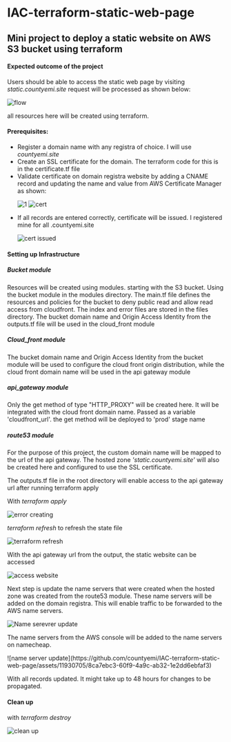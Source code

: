 # IAC-terraform-static-web-page
<h2>Mini project to deploy a static website on AWS S3 bucket using terraform</h2>
<h4>Expected outcome of the project</h4>
<p>Users should be able to access the static web page by visiting <i>static.countyemi.site</i> request will be processed as shown below:</p>

![flow](https://github.com/countyemi/IAC-terraform-static-web-page/assets/11930705/8ffd21c3-b858-40bd-855d-3425448f7826)

all resources here will be created using terraform.
<h4>Prerequisites:</h4>
<ul><li>Register a domain name with any registra of choice. I will use <i>countyemi.site</i></li>
<li>Create an SSL certificate for the domain. The terraform code for this is in the certificate.tf file</li>
<li>Validate certificate on domain registra website by adding a CNAME record and updating the name and value from AWS Certificate Manager as shown:</li>
  
![1](https://github.com/countyemi/IAC-terraform-static-web-page/assets/11930705/6efaf2a8-4338-4b48-9c64-38aab845ed31) ![cert](https://github.com/countyemi/IAC-terraform-static-web-page/assets/11930705/15323a89-5cb3-4860-8755-47fbcd9b6f83)
<li>If all records are entered correctly, certificate will be issued. I registered mine for all .countyemi.site </li> 

![cert issued](https://github.com/countyemi/IAC-terraform-static-web-page/assets/11930705/43b54367-63d1-4183-9375-a775f2c166b7) 

</ul>

<h4>Setting up Infrastructure</h4>
<h5>Bucket module</h5>
<p>Resources will be created using modules. starting with the S3 bucket. Using the bucket module in the modules directory. 
The main.tf file defines the resources and policies for the bucket to deny public read and allow read access from cloudfront. The index and error files are stored in the files directory. The bucket domain name and Origin Access Identity from the outputs.tf file will be used in the cloud_front module</p>

<h5>Cloud_front module</h5>
<p>The bucket domain name and Origin Access Identity from the bucket module will be used to configure the cloud front origin distribution, while the cloud front domain name will be used in the api gateway module </p>

<h5>api_gateway module</h5>
<p>Only the get method of type "HTTP_PROXY" will be created here. It will be integrated with the cloud front domain name. Passed as a variable 'cloudfront_url'. the get method will be deployed to 'prod' stage name </p>

<h5>route53 module</h5>
<p>For the purpose of this project, the custom domain name will be mapped to the url of the api gateway. The hosted zone <i>'static.countyemi.site'</i> will also be created here and configured to use the SSL certificate.</p>

<p>The outputs.tf file in the root directory will enable access to the api gateway url after running terraform apply</p>
<p>With <i>terraform apply</i></p>

![error creating](https://github.com/countyemi/IAC-terraform-static-web-page/assets/11930705/db25284d-8c9b-4440-8334-9d5e09d04438)

<p><i>terraform refresh</i> to refresh the state file</p>

![terraform refresh](https://github.com/countyemi/IAC-terraform-static-web-page/assets/11930705/4a6b1cf5-d0b3-4cd2-b36b-9bc19b39a05d)


<p>With the api gateway url from the output, the static website can be accessed</p>

![access website](https://github.com/countyemi/IAC-terraform-static-web-page/assets/11930705/42ff5d5e-5dcc-4063-8080-d7617b6d648b)

<p>Next step is update the name servers that were created when the hosted zone was created from the route53 module. These name servers will be added on the domain registra. This will enable traffic to be forwarded to the AWS name servers.</p>

![Name serevrer update](https://github.com/countyemi/IAC-terraform-static-web-page/assets/11930705/1539bcfc-30b2-4437-b183-ae2f928a8d0e)

<p>The name servers from the AWS console will be added to the name servers on namecheap. </p>
![name server update](https://github.com/countyemi/IAC-terraform-static-web-page/assets/11930705/8ca7ebc3-60f9-4a9c-ab32-1e2dd6ebfaf3)

<p>With all records updated. It might take up to 48 hours for changes to be propagated.</p>

<h4>Clean up</h4>
<p>with <i>terraform destroy</i></p>

![clean up](https://github.com/countyemi/IAC-terraform-static-web-page/assets/11930705/70ba6086-4803-4980-8564-4255901cef07)





